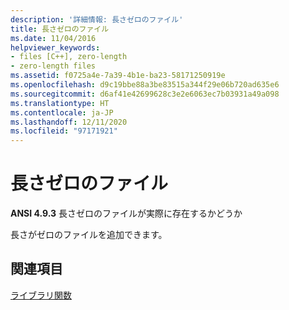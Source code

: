 ```yaml
---
description: '詳細情報: 長さゼロのファイル'
title: 長さゼロのファイル
ms.date: 11/04/2016
helpviewer_keywords:
- files [C++], zero-length
- zero-length files
ms.assetid: f0725a4e-7a39-4b1e-ba23-58171250919e
ms.openlocfilehash: d9c19bbe88a3be83515a344f29e06b720ad635e6
ms.sourcegitcommit: d6af41e42699628c3e2e6063ec7b03931a49a098
ms.translationtype: HT
ms.contentlocale: ja-JP
ms.lasthandoff: 12/11/2020
ms.locfileid: "97171921"
---
```

# <a name="zero-length-files"></a>長さゼロのファイル

**ANSI 4.9.3** 長さゼロのファイルが実際に存在するかどうか

長さがゼロのファイルを追加できます。

## <a name="see-also"></a>関連項目

[ライブラリ関数](../c-language/library-functions.md)

